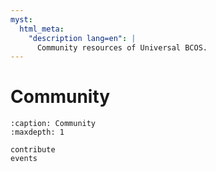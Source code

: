 ```yaml
---
myst:
  html_meta:
    "description lang=en": |
      Community resources of Universal BCOS.
---
```


# Community

```{toctree}
:caption: Community
:maxdepth: 1

contribute
events
```
